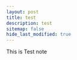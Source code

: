 ```yaml
---
layout: post
title: test
description: test
sitemap: false
hide_last_modified: true
---
```



This is Test note